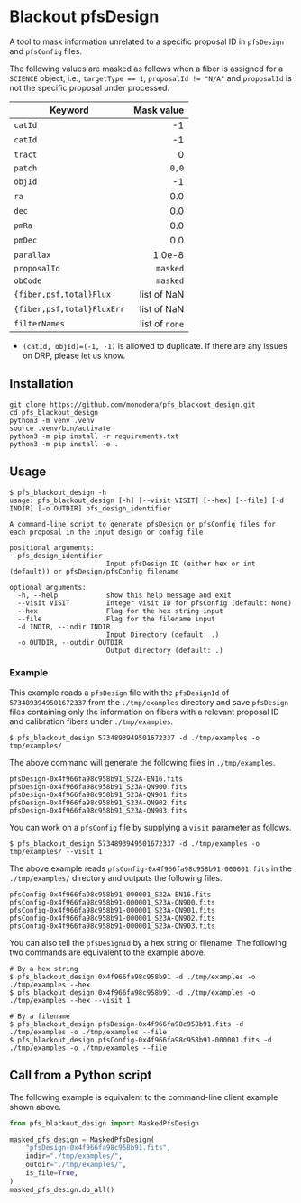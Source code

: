 # Blackout pfsDesign

A tool to mask information unrelated to a specific proposal ID in `pfsDesign` and `pfsConfig` files.

The following values are masked as follows when a fiber is assigned for a `SCIENCE` object, i.e., `targetType == 1`, `proposalId != "N/A"` and `proposalId` is not the specific proposal under processed.

| Keyword                    |     Mask value |
|----------------------------|---------------:|
| `catId`                    |             -1 |
| `catId`                    |             -1 |
| `tract`                    |              0 |
| `patch`                    |          `0,0` |
| `objId`                    |             -1 |
| `ra`                       |            0.0 |
| `dec`                      |            0.0 |
| `pmRa`                     |            0.0 |
| `pmDec`                    |            0.0 |
| `parallax`                 |         1.0e-8 |
| `proposalId`               |       `masked` |
| `obCode`                   |       `masked` |
| `{fiber,psf,total}Flux`    |    list of NaN |
| `{fiber,psf,total}FluxErr` |    list of NaN |
| `filterNames`              | list of `none` |

- `(catId, objId)=(-1, -1)` is allowed to duplicate. If there are any issues on DRP, please let us know.

## Installation

```console
git clone https://github.com/monodera/pfs_blackout_design.git
cd pfs_blackout_design
python3 -m venv .venv
source .venv/bin/activate
python3 -m pip install -r requirements.txt
python3 -m pip install -e .
```

## Usage

```console
$ pfs_blackout_design -h
usage: pfs_blackout_design [-h] [--visit VISIT] [--hex] [--file] [-d INDIR] [-o OUTDIR] pfs_design_identifier

A command-line script to generate pfsDesign or pfsConfig files for each proposal in the input design or config file

positional arguments:
  pfs_design_identifier
                        Input pfsDesign ID (either hex or int (default)) or pfsDesign/pfsConfig filename

optional arguments:
  -h, --help            show this help message and exit
  --visit VISIT         Integer visit ID for pfsConfig (default: None)
  --hex                 Flag for the hex string input
  --file                Flag for the filename input
  -d INDIR, --indir INDIR
                        Input Directory (default: .)
  -o OUTDIR, --outdir OUTDIR
                        Output directory (default: .)
```

### Example
This example reads a `pfsDesign` file with the `pfsDesignId` of `5734893949501672337` from the `./tmp/examples` directory and save `pfsDesign` files containing only the information on fibers with a relevant proposal ID and calibration fibers under `./tmp/examples`.

```console
$ pfs_blackout_design 5734893949501672337 -d ./tmp/examples -o tmp/examples/
```

The above command will generate the following files in `./tmp/examples`.

```text
pfsDesign-0x4f966fa98c958b91_S22A-EN16.fits
pfsDesign-0x4f966fa98c958b91_S23A-QN900.fits
pfsDesign-0x4f966fa98c958b91_S23A-QN901.fits
pfsDesign-0x4f966fa98c958b91_S23A-QN902.fits
pfsDesign-0x4f966fa98c958b91_S23A-QN903.fits
```

You can work on a `pfsConfig` file by supplying a `visit` parameter as follows.

```console
$ pfs_blackout_design 5734893949501672337 -d ./tmp/examples -o tmp/examples/ --visit 1
```

The above example reads `pfsConfig-0x4f966fa98c958b91-000001.fits` in the `./tmp/examples/` directory and outputs the following files.

```text
pfsConfig-0x4f966fa98c958b91-000001_S22A-EN16.fits
pfsConfig-0x4f966fa98c958b91-000001_S23A-QN900.fits
pfsConfig-0x4f966fa98c958b91-000001_S23A-QN901.fits
pfsConfig-0x4f966fa98c958b91-000001_S23A-QN902.fits
pfsConfig-0x4f966fa98c958b91-000001_S23A-QN903.fits
```

You can also tell the `pfsDesignId` by a hex string or filename. The following two commands are equivalent to the example above.

```console
# By a hex string
$ pfs_blackout_design 0x4f966fa98c958b91 -d ./tmp/examples -o ./tmp/examples --hex
$ pfs_blackout_design 0x4f966fa98c958b91 -d ./tmp/examples -o ./tmp/examples --hex --visit 1

# By a filename
$ pfs_blackout_design pfsDesign-0x4f966fa98c958b91.fits -d ./tmp/examples -o ./tmp/examples --file
$ pfs_blackout_design pfsConfig-0x4f966fa98c958b91-000001.fits -d ./tmp/examples -o ./tmp/examples --file
```

## Call from a Python script

The following example is equivalent to the command-line client example shown above.

```python
from pfs_blackout_design import MaskedPfsDesign

masked_pfs_design = MaskedPfsDesign(
    "pfsDesign-0x4f966fa98c958b91.fits",
    indir="./tmp/examples/",
    outdir="./tmp/examples/",
    is_file=True,
)
masked_pfs_design.do_all()
```
